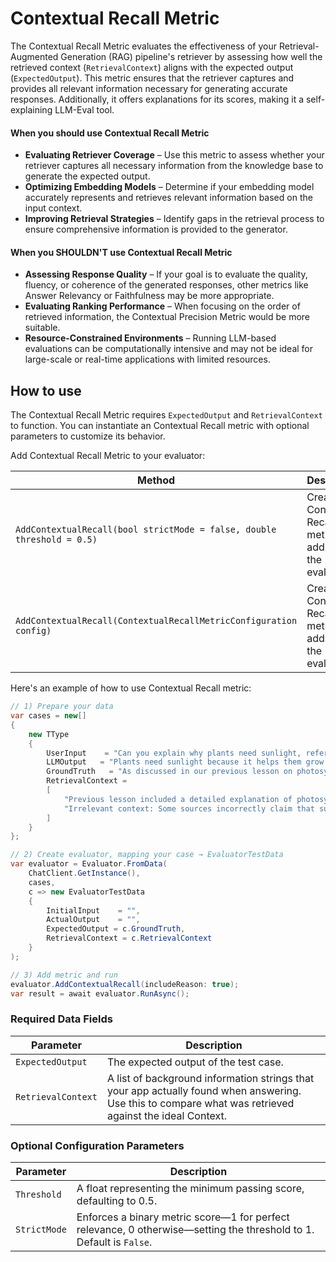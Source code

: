 # Contextual Recall Metric

The Contextual Recall Metric evaluates the effectiveness of your Retrieval-Augmented Generation (RAG) pipeline's retriever by assessing how well the retrieved context (`RetrievalContext`) aligns with the expected output (`ExpectedOutput`). This metric ensures that the retriever captures and provides all relevant information necessary for generating accurate responses. Additionally, it offers explanations for its scores, making it a self-explaining LLM-Eval tool.

#### When you should use Contextual Recall Metric

- **Evaluating Retriever Coverage** – Use this metric to assess whether your retriever captures all necessary information from the knowledge base to generate the expected output.
- **Optimizing Embedding Models** – Determine if your embedding model accurately represents and retrieves relevant information based on the input context.
- **Improving Retrieval Strategies** – Identify gaps in the retrieval process to ensure comprehensive information is provided to the generator.

#### When you SHOULDN'T use Contextual Recall Metric

- **Assessing Response Quality** – If your goal is to evaluate the quality, fluency, or coherence of the generated responses, other metrics like Answer Relevancy or Faithfulness may be more appropriate.
- **Evaluating Ranking Performance** – When focusing on the order of retrieved information, the Contextual Precision Metric would be more suitable.
- **Resource-Constrained Environments** – Running LLM-based evaluations can be computationally intensive and may not be ideal for large-scale or real-time applications with limited resources.

## How to use

The Contextual Recall Metric requires `ExpectedOutput` and `RetrievalContext` to function. You can instantiate an Contextual Recall metric with optional parameters to customize its behavior.

Add Contextual Recall Metric to your evaluator:

| Method                                                                 | Description                                                        |
| ---------------------------------------------------------------------- | ------------------------------------------------------------------ |
| `AddContextualRecall(bool strictMode = false, double threshold = 0.5)` | Creates the Contextual Recall metric and adds it to the evaluator. |
| `AddContextualRecall(ContextualRecallMetricConfiguration config)`      | Creates the Contextual Recall metric and adds it to the evaluator. |

Here's an example of how to use Contextual Recall metric:

```csharp
// 1) Prepare your data
var cases = new[]
{
    new TType
    {
        UserInput    = "Can you explain why plants need sunlight, referring to our discussion on photosynthesis last week?",
        LLMOutput   = "Plants need sunlight because it helps them grow more flowers.",
        GroundTruth   = "As discussed in our previous lesson on photosynthesis, plants require sunlight to convert carbon dioxide and water into glucose and oxygen, which is vital for their growth and energy production.",
        RetrievalContext =
        [
            "Previous lesson included a detailed explanation of photosynthesis and the role of sunlight in the process.",
            "Irrelevant context: Some sources incorrectly claim that sunlight only influences the blooming of flowers."
        ]
    }
};

// 2) Create evaluator, mapping your case → EvaluatorTestData
var evaluator = Evaluator.FromData(
    ChatClient.GetInstance(),
    cases,
    c => new EvaluatorTestData
    {
        InitialInput    = "",
        ActualOutput    = "",
        ExpectedOutput = c.GroundTruth,
        RetrievalContext = c.RetrievalContext
    }
);

// 3) Add metric and run
evaluator.AddContextualRecall(includeReason: true);
var result = await evaluator.RunAsync();
```

### Required Data Fields

| Parameter          | Description                                                                                                                                             |
| ------------------ | ------------------------------------------------------------------------------------------------------------------------------------------------------- |
| `ExpectedOutput`   | The expected output of the test case.                                                                                                                   |
| `RetrievalContext` | A list of background information strings that your app actually found when answering. Use this to compare what was retrieved against the ideal Context. |

### Optional Configuration Parameters

| Parameter    | Description                                                                                                         |
| ------------ | ------------------------------------------------------------------------------------------------------------------- |
| `Threshold`  | A float representing the minimum passing score, defaulting to 0.5.                                                  |
| `StrictMode` | Enforces a binary metric score—1 for perfect relevance, 0 otherwise—setting the threshold to 1. Default is `False`. |
